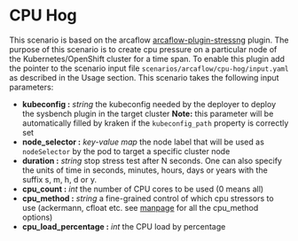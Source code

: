# CPU Hog
This scenario is based on the arcaflow [arcaflow-plugin-stressng](https://github.com/arcalot/arcaflow-plugin-stressng) plugin. 
The purpose of this scenario is to create cpu pressure on a particular node of the Kubernetes/OpenShift cluster for a time span.
To enable this plugin add the pointer to the scenario input file `scenarios/arcaflow/cpu-hog/input.yaml` as described in the 
Usage section.
This scenario takes the following input parameters:

- **kubeconfig :** *string* the kubeconfig needed by the deployer to deploy the sysbench plugin in the target cluster
**Note:** this parameter will be automatically filled by kraken if the `kubeconfig_path` property is correctly set
- **node_selector :** *key-value map* the node label that will be used as `nodeSelector` by the pod to target a specific cluster node
- **duration :** *string* stop  stress  test  after  N  seconds.  One  can  also specify the units of time in seconds, minutes, hours, days or years with the suffix s, m, h, d or y.
- **cpu_count :** *int* the number of CPU cores to be used (0 means all)
- **cpu_method :** *string* a fine-grained control of which cpu stressors to use (ackermann, cfloat etc. see [manpage](https://manpages.org/sysbench) for all the cpu_method options)
- **cpu_load_percentage :** *int* the CPU load by percentage